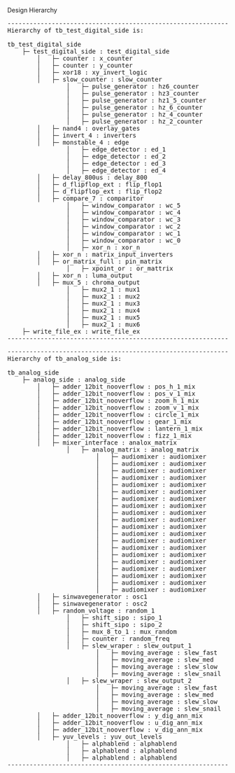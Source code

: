 Design Hierarchy
<pre>
-------------------------------------------------------------
Hierarchy of tb_test_digital_side is:

tb_test_digital_side
    ├─ test_digital_side : test_digital_side 
        │   ├─ counter : x_counter 
        │   ├─ counter : y_counter
        │   ├─ xor18 : xy_invert_logic
        │   ├─ slow_counter : slow_counter
                │   ├─ pulse_generator : hz6_counter 
                │   ├─ pulse_generator : hz3_counter
                │   ├─ pulse_generator : hz1_5_counter
                │   ├─ pulse_generator : hz_6_counter
                │   ├─ pulse_generator : hz_4_counter
                │   ├─ pulse_generator : hz_2_counter
        │   ├─ nand4 : overlay_gates 
        │   ├─ invert_4 : inverters
        │   ├─ monstable_4 : edge
                │   ├─ edge_detector : ed_1 
                │   ├─ edge_detector : ed_2
                │   ├─ edge_detector : ed_3
                │   ├─ edge_detector : ed_4
        │   ├─ delay_800us : delay_800 
        │   ├─ d_flipflop_ext : flip_flop1
        │   ├─ d_flipflop_ext : flip_flop2
        │   ├─ compare_7 : comparitor
                │   ├─ window_comparator : wc_5 
                │   ├─ window_comparator : wc_4
                │   ├─ window_comparator : wc_3
                │   ├─ window_comparator : wc_2
                │   ├─ window_comparator : wc_1
                │   ├─ window_comparator : wc_0
                │   ├─ xor_n : xor_n
        │   ├─ xor_n : matrix_input_inverters 
        │   ├─ or_matrix_full : pin_matrix
                │   ├─ xpoint_or : or_mattrix 
        │   ├─ xor_n : luma_output 
        │   ├─ mux_5 : chroma_output
                │   ├─ mux2_1 : mux1 
                │   ├─ mux2_1 : mux2
                │   ├─ mux2_1 : mux3
                │   ├─ mux2_1 : mux4
                │   ├─ mux2_1 : mux5
                │   ├─ mux2_1 : mux6
    ├─ write_file_ex : write_file_ex 
-------------------------------------------------------------
</pre>
<pre>
-------------------------------------------------------------
Hierarchy of tb_analog_side is:

tb_analog_side
    ├─ analog_side : analog_side 
        │   ├─ adder_12bit_nooverflow : pos_h_1_mix 
        │   ├─ adder_12bit_nooverflow : pos_v_1_mix
        │   ├─ adder_12bit_nooverflow : zoom_h_1_mix
        │   ├─ adder_12bit_nooverflow : zoom_v_1_mix
        │   ├─ adder_12bit_nooverflow : circle_1_mix
        │   ├─ adder_12bit_nooverflow : gear_1_mix
        │   ├─ adder_12bit_nooverflow : lantern_1_mix
        │   ├─ adder_12bit_nooverflow : fizz_1_mix
        │   ├─ mixer_interface : analox_matrix
                │   ├─ analog_matrix : analog_matrix 
                        │   ├─ audiomixer : audiomixer 
                        │   ├─ audiomixer : audiomixer
                        │   ├─ audiomixer : audiomixer
                        │   ├─ audiomixer : audiomixer
                        │   ├─ audiomixer : audiomixer
                        │   ├─ audiomixer : audiomixer
                        │   ├─ audiomixer : audiomixer
                        │   ├─ audiomixer : audiomixer
                        │   ├─ audiomixer : audiomixer
                        │   ├─ audiomixer : audiomixer
                        │   ├─ audiomixer : audiomixer
                        │   ├─ audiomixer : audiomixer
                        │   ├─ audiomixer : audiomixer
                        │   ├─ audiomixer : audiomixer
                        │   ├─ audiomixer : audiomixer
                        │   ├─ audiomixer : audiomixer
                        │   ├─ audiomixer : audiomixer
                        │   ├─ audiomixer : audiomixer
                        │   ├─ audiomixer : audiomixer
                        │   ├─ audiomixer : audiomixer
        │   ├─ sinwavegenerator : osc1 
        │   ├─ sinwavegenerator : osc2
        │   ├─ random_voltage : random_1
                │   ├─ shift_sipo : sipo_1 
                │   ├─ shift_sipo : sipo_2
                │   ├─ mux_8_to_1 : mux_random
                │   ├─ counter : random_freq
                │   ├─ slew_wraper : slew_output_1
                        │   ├─ moving_average : slew_fast 
                        │   ├─ moving_average : slew_med
                        │   ├─ moving_average : slew_slow
                        │   ├─ moving_average : slew_snail
                │   ├─ slew_wraper : slew_output_2 
                        │   ├─ moving_average : slew_fast 
                        │   ├─ moving_average : slew_med
                        │   ├─ moving_average : slew_slow
                        │   ├─ moving_average : slew_snail
        │   ├─ adder_12bit_nooverflow : y_dig_ann_mix 
        │   ├─ adder_12bit_nooverflow : u_dig_ann_mix
        │   ├─ adder_12bit_nooverflow : v_dig_ann_mix
        │   ├─ yuv_levels : yuv_out_levels
                │   ├─ alphablend : alphablend 
                │   ├─ alphablend : alphablend
                │   ├─ alphablend : alphablend
-------------------------------------------------------------
</pre>
